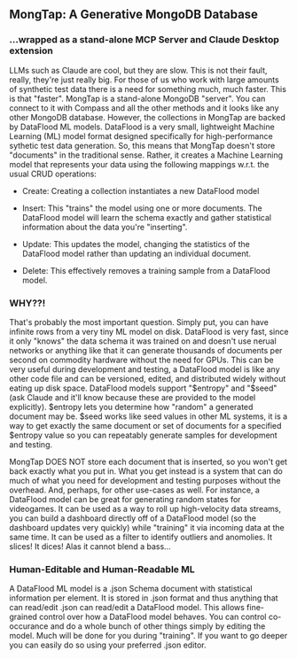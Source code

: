 ## MongTap: A Generative MongoDB Database
### ...wrapped as a stand-alone MCP Server and Claude Desktop extension

LLMs such as Claude are cool, but they are slow. This is not their fault, really, they're just really big. For those of us who work with large amounts of synthetic test data there is a need for something much, much faster. This is that "faster". MongTap is a stand-alone MongoDB "server". You can connect to it with Compass and all the other methods and it looks like any other MongoDB database. However, the collections in MongTap are backed by DataFlood ML models. DataFlood is a very small, lightweight Machine Learning (ML) model format designed specifically for high-performance sythetic test data generation. So, this means that MongTap doesn't store "documents" in the traditional sense. Rather, it creates a Machine Learning model that represents your data using the following mappings w.r.t. the usual CRUD operations:

- Create: Creating a collection instantiates a new DataFlood model

- Insert: This "trains" the model using one or more documents. The DataFlood model will learn the schema exactly and gather statistical information about the data you're "inserting".

- Update: This updates the model, changing the statistics of the DataFlood model rather than updating an individual document.

- Delete: This effectively removes a training sample from a DataFlood model.

### WHY??!

That's probably the most important question. Simply put, you can have infinite rows from a very tiny ML model on disk. DataFlood is very fast, since it only "knows" the data schema it was trained on and doesn't use nerual networks or anything like that it can generate thousands of documents per second on commodity hardware without the need for GPUs. This can be very useful during development and testing, a DataFlood model is like any other code file and can be versioned, edited, and distributed widely without eating up disk space. DataFlood models support "$entropy" and "$seed" (ask Claude and it'll know because these are provided to the model explicitly). $entropy lets you determine how "random" a generated document may be. $seed works like seed values in other ML systems, it is a way to get exactly the same document or set of documents for a specified $entropy value so you can repeatably generate samples for development and testing.

MongTap DOES NOT store each document that is inserted, so you won't get back exactly what you put in. What you get instead is a system that can do much of what you need for development and testing purposes without the overhead. And, perhaps, for other use-cases as well. For instance, a DataFlood model can be great for generating random states for videogames. It can be used as a way to roll up high-velocity data streams, you can build a dashboard directly off of a DataFlood model (so the dashboard updates very quickly) while "training" it via incoming data at the same time. It can be used as a filter to identify outliers and anomolies. It slices! It dices! Alas it cannot blend a bass...


### Human-Editable and Human-Readable ML

A DataFlood ML model is a .json Schema document with statistical information per element. It is stored in .json format and thus anything that can read/edit .json can read/edit a DataFlood model. This allows fine-grained control over how a DataFlood model behaves. You can control co-occurance and do a whole bunch of other things simply by editing the model. Much will be done for you during "training". If you want to go deeper you can easily do so using your preferred .json editor.





